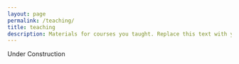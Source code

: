 ```yaml
---
layout: page
permalink: /teaching/
title: teaching
description: Materials for courses you taught. Replace this text with your description.
---
```


Under Construction

